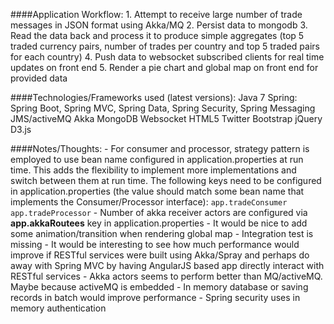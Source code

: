 ####Application Workflow:
	1. Attempt to receive large number of trade messages in JSON format using Akka/MQ
	2. Persist data to mongodb
	3. Read the data back and process it to produce simple aggregates (top 5 traded currency pairs, number of trades per country and top 5 traded pairs for each country)
	4. Push data to websocket subscribed clients for real time updates on front end
	5. Render a pie chart and global map on front end for provided data

####Technologies/Frameworks used (latest versions):
	Java 7
	Spring: Spring Boot, Spring MVC, Spring Data, Spring Security, Spring Messaging
	JMS/activeMQ
	Akka
	MongoDB
	Websocket
	HTML5
	Twitter Bootstrap
	jQuery
	D3.js

####Notes/Thoughts:
	- For consumer and processor, strategy pattern is employed to use bean name configured in application.properties at run time. This adds the flexibility to implement more implementations and switch between them at run time. The following keys need to be configured in application.properties (the value should match some bean name that implements the Consumer/Processor interface):
		 ```app.tradeConsumer
		 app.tradeProcessor```
	- Number of akka receiver actors are configured via **app.akkaRoutees** key in application.properties
	- It would be nice to add some animation/transition when rendering global map
	- Integration test is missing
	- It would be interesting to see how much performance would improve if RESTful services were built using Akka/Spray and perhaps do away with Spring MVC by having AngularJS based app directly interact with RESTful services
	- Akka actors seems to perform better than MQ/activeMQ. Maybe because activeMQ is embedded
	- In memory database or saving records in batch would improve performance
	- Spring security uses in memory authentication